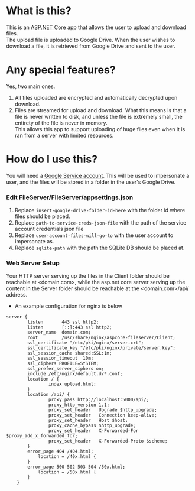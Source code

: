# What is this?
This is an [ASP.NET Core](https://github.com/dotnet/aspnetcore) app that allows the user to upload and download files.  
The upload file is uploaded to Google Drive. When the user wishes to download a file, it is retrieved from Google Drive and sent to the user.

# Any special features?
Yes, two main ones.  
1. All files uploaded are encrypted and automatically decrypted upon download.
2. Files are streamed for upload and download. What this means is that a file is never written to disk, and unless the file is extremely small, the entirety of the file is never in memory.  
This allows this app to support uploading of huge files even when it is ran from a server with limited resources.

# How do I use this?
You will need a [Google Service account](https://cloud.google.com/iam/docs/creating-managing-service-accounts#iam-service-accounts-create-console). This will be used to impersonate a user, and the files will be stored in a folder in the user's Google Drive.

### Edit FileServer/FileServer/appsettings.json  
1. Replace `insert-google-drive-folder-id-here` with the folder id where files should be placed.
2. Replace `path-to-service-creds-json-file` with the path of the service account credentials json file
3. Replace `user-account-files-will-go-to` with the user account to impersonate as.
4. Replace `sqlite-path` with the path the SQLite DB should be placed at.

### Web Server Setup
Your HTTP server serving up the files in the Client folder should be reachable at <domain.com>, while the asp.net core server serving up the content in the Server folder should be reachable at the <domain.com>/api/ address.

- An example configuration for nginx is below

```    
server {
        listen       443 ssl http2;
        listen       [::]:443 ssl http2;
        server_name  domain.com;
        root         /usr/share/nginx/aspcore-fileserver/Client;
        ssl_certificate "/etc/pki/nginx/server.crt";
        ssl_certificate_key "/etc/pki/nginx/private/server.key";
        ssl_session_cache shared:SSL:1m;
        ssl_session_timeout  10m;
        ssl_ciphers PROFILE=SYSTEM;
        ssl_prefer_server_ciphers on;
        include /etc/nginx/default.d/*.conf;
        location / {
                index upload.html;
        }
        location /api/ {
                proxy_pass http://localhost:5000/api/;
                proxy_http_version 1.1;
                proxy_set_header   Upgrade $http_upgrade;
                proxy_set_header   Connection keep-alive;
                proxy_set_header   Host $host;
                proxy_cache_bypass $http_upgrade;
                proxy_set_header   X-Forwarded-For $proxy_add_x_forwarded_for;
                proxy_set_header   X-Forwarded-Proto $scheme;
        }
        error_page 404 /404.html;
            location = /40x.html {
        }
        error_page 500 502 503 504 /50x.html;
            location = /50x.html {
        }
    }
```
   
